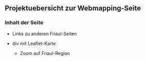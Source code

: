 ## Projektuebersicht zur Webmapping-Seite

### Inhalt der Seite

* Links zu anderen Friaul-Seiten
* div mit Leaflet-Karte

  * Zoom auf Friaul-Region